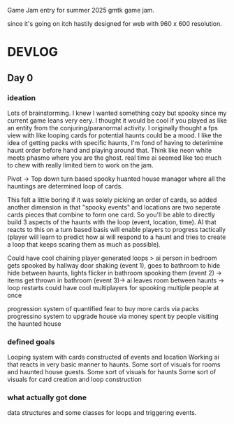 Game Jam entry for summer 2025 gmtk game jam.

since it's going on itch hastily designed for web with 960 x 600 resolution. 

# DEVLOG

## Day 0

### ideation 

Lots of brainstorming. I knew I wanted something cozy but spooky since my current game leans very eery. 
I thought it would be cool if you played as like an entity from the conjuring/paranormal activity. 
I originally thought a fps view with like looping cards for potential haunts could be a mood. 
I like the idea of getting packs with specific haunts, I'm fond of having to deterimine haunt order before hand and playing around that. 
Think like neon white meets phasmo where you are the ghost. 
real time ai seemed like too much to chew with really limited tiem to work on the jam. 

Pivot -> Top down turn based spooky huanted house manager where all the hauntings are determined loop of cards. 

This felt a little boring if it was solely picking an order of cards, so added another dimension in that "spooky events" and locations are two seperate cards pieces that combine to form one card.
So you'll be able to directly build 3 aspects of the haunts with the loop (event, location, time).
AI that reacts to this on a turn based basis will enable players to progress tactically (player will learn to predict how ai will respond to a haunt and tries to create a loop that keeps scaring them as much as possible).

Could have cool chaining player generated loops > ai person in bedroom gets spooked by hallway door shaking (event 1), goes to bathroom to hide hide between haunts, lights flicker in bathroom spooking them (event 2) -> items get thrown in bathroom (event 3)-> ai leaves room between haunts -> loop restarts 
could have cool multiplayers for spooking multiple people at once

progression system of quantified fear to buy more cards via packs
progressino system to upgrade house via money spent by people visiting the haunted house

### defined goals

Looping system with cards constructed of events and location
Working ai that reacts in very basic manner to haunts. 
Some sort of visuals for rooms and haunted house guests. 
Some sort of visuals for haunts
Some sort of visuals for card creation and loop construction

### what actually got done

data structures and some classes for loops and triggering events. 


